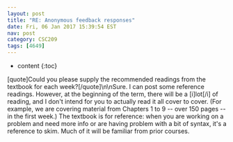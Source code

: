 ```yaml
---
layout: post
title: "RE: Anonymous feedback responses"
date: Fri, 06 Jan 2017 15:39:54 EST
nav: post
category: CSC209
tags: [4649]
---
```


* content
{:toc}

[quote]Could you please supply the recommended readings from the textbook for each week?[/quote]\n\nSure. I can post some reference readings. However, at the beginning of the term, there will be a [i]lot[/i] of reading, and I don't intend for you to actually read it all cover to cover. (For example, we are covering material from Chapters 1 to 9 -- over 150 pages -- in the first week.) The textbook is for reference: when you are working on a problem and need more info or are having problem with a bit of syntax, it's a reference to skim. Much of it will be familiar from prior courses.
<!-- more -->
<p></p>
